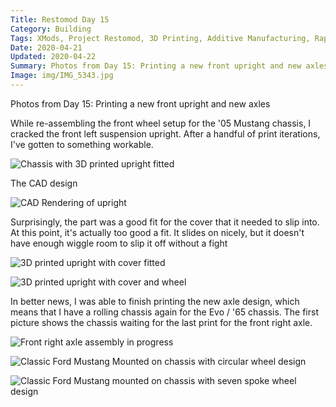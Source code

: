 ```yaml
---
Title: Restomod Day 15
Category: Building
Tags: XMods, Project Restomod, 3D Printing, Additive Manufacturing, Rapid Prototyping, Ford, Mustang
Date: 2020-04-21
Updated: 2020-04-22
Summary: Photos from Day 15: Printing a new front upright and new axles
Image: img/IMG_5343.jpg
---
```


Photos from Day 15: Printing a new front upright and new axles

While re-assembling the front wheel setup for the '05 Mustang chassis, I 
cracked the front left suspension upright. After a handful of print iterations,
I've gotten to something workable.

![Chassis with 3D printed upright fitted]({attach}/img/IMG_5343.jpg)

The CAD design

![CAD Rendering of upright]({attach}/img/CAD_Front_Upright_2020-04-22.jpg)

Surprisingly, the part was a good fit for the cover that it needed to slip into.
At this point, it's actually too good a fit. It slides on nicely, but it doesn't
have enough wiggle room to slip it off without a fight

![3D printed upright with cover fitted]({attach}/img/IMG_5344.jpg)

![3D printed upright with cover and wheel]({attach}/img/IMG_5346.jpg)

In better news, I was able to finish printing the new axle design, which means
that I have a rolling chassis again for the Evo / '65 chassis. The first
picture shows the chassis waiting for the last print for the front right axle.

![Front right axle assembly in progress]({attach}/img/IMG_5350.jpg)

![Classic Ford Mustang Mounted on chassis with circular wheel design]({attach}/img/IMG_5351.jpg)

![Classic Ford Mustang mounted on chassis with seven spoke wheel design]({attach}/img/IMG_5352.jpg)


